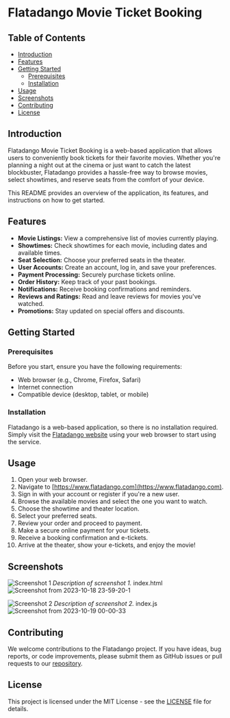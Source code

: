 # Flatadango Movie Ticket Booking

## Table of Contents

- [Introduction](#introduction)
- [Features](#features)
- [Getting Started](#getting-started)
  - [Prerequisites](#prerequisites)
  - [Installation](#installation)
- [Usage](#usage)
- [Screenshots](#screenshots)
- [Contributing](#contributing)
- [License](#license)

## Introduction

Flatadango Movie Ticket Booking is a web-based application that allows users to conveniently book tickets for their favorite movies. Whether you're planning a night out at the cinema or just want to catch the latest blockbuster, Flatadango provides a hassle-free way to browse movies, select showtimes, and reserve seats from the comfort of your device.

This README provides an overview of the application, its features, and instructions on how to get started.

## Features

- **Movie Listings:** View a comprehensive list of movies currently playing.
- **Showtimes:** Check showtimes for each movie, including dates and available times.
- **Seat Selection:** Choose your preferred seats in the theater.
- **User Accounts:** Create an account, log in, and save your preferences.
- **Payment Processing:** Securely purchase tickets online.
- **Order History:** Keep track of your past bookings.
- **Notifications:** Receive booking confirmations and reminders.
- **Reviews and Ratings:** Read and leave reviews for movies you've watched.
- **Promotions:** Stay updated on special offers and discounts.

## Getting Started

### Prerequisites

Before you start, ensure you have the following requirements:

- Web browser (e.g., Chrome, Firefox, Safari)
- Internet connection
- Compatible device (desktop, tablet, or mobile)

### Installation

Flatadango is a web-based application, so there is no installation required. Simply visit the [Flatadango website](https://www.flatadango.com) using your web browser to start using the service.

## Usage

1. Open your web browser.
2. Navigate to [https://www.flatadango.com](https://www.flatadango.com).
3. Sign in with your account or register if you're a new user.
4. Browse the available movies and select the one you want to watch.
5. Choose the showtime and theater location.
6. Select your preferred seats.
7. Review your order and proceed to payment.
8. Make a secure online payment for your tickets.
9. Receive a booking confirmation and e-tickets.
10. Arrive at the theater, show your e-tickets, and enjoy the movie!

## Screenshots

![Screenshot 1](screenshots/screenshot1.png)
*Description of screenshot 1.*
index.html
![Screenshot from 2023-10-18 23-59-20-1](https://github.com/ianmaboi/code-challenge-phase-1-flatadango/assets/143907067/b52d9ce9-4712-463d-b111-c2d77f86d059)


![Screenshot 2](screenshots/screenshot2.png)
*Description of screenshot 2.*
index.js
![Screenshot from 2023-10-19 00-00-33](https://github.com/ianmaboi/code-challenge-phase-1-flatadango/assets/143907067/0f85c87f-a659-4ab8-a02c-3a469b0d293c)


## Contributing

We welcome contributions to the Flatadango project. If you have ideas, bug reports, or code improvements, please submit them as GitHub issues or pull requests to our [repository](https://github.com/flatadango/movie-ticket-booking).

## License

This project is licensed under the MIT License - see the [LICENSE](LICENSE) file for details.
